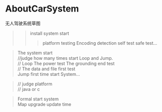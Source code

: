 # AboutCarSystem
无人驾驶系统草图


>
>>install system start                                             </br>
>>> platform testing  Encoding detection  self test  safe test...  </br>
>>>> 

> The system start                                                 </br>
>//judge how many times start Loop and Jump.                       </br>
>// Loop The power test   The grounding end test                   </br>
>// The data and file first test                                   </br>
> Jump first time start System...                                  </br>

>// judge platform                                                 </br>
>// java or c                                                      </br>

>Formal start system                                               </br>
>Map upgrade update time                                           </br>




